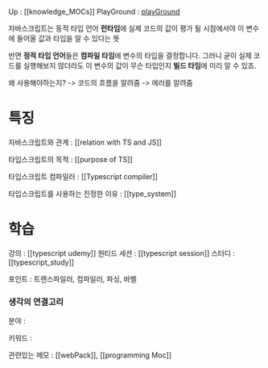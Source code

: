 
Up : [[knowledge_MOCs]]
PlayGround : [playGround](https://www.typescriptlang.org/play?#code/JYWwDg9gTgLgBAbzgVwM4FMCKz1QJ5wC+cAZlBCHAORToCGAxjALQCOO+VAsAFCiSw4dAB7AIqUuUpURY1Nx68YeMOjgBxcsjBwAvIjjAAJgC44AO2QgARriK9eDCOdTwS6GAwAWmiNon6ABQAlGYAClLAGAA8vtoA2gC6AHx6qbLiAHQA5h6BVAD02Vpg8sGZMF7o5oG0qJAuarqpdQ0YmUZ0MHTBDjxOLvBInd1EeigY2Lh4gfFUxX6lVIkANKQe3nGlvTwFBXAHhwB6APxwA65wI3RmW0lwAD4o5kboJMDm6Ea8QA)

자바스크립트는 동적 타입 언어
**런타임**에 실제 코드의 값이 평가 될 시점에서야 이 변수에 들어올 값과 타입을 알 수 있다는 뜻

반면 **정적 타입 언어**들은 **컴파일 타임**에 변수의 타입을 결정합니다. 그러니 굳이 실제 코드를 실행해보지 않더라도 이 변수의 값이 무슨 타입인지 **빌드 타임**에 미리 알 수 있죠.

왜 사용해야하는지? 
-> 코드의 흐름을 알려줌
-> 에러를 알려줌


# 특징
자바스크립트와 관계 : [[relation with TS and JS]]

타입스크립트의 목적 : [[purpose of TS]]

타입스크립트 컴파일러 : [[Typescript compiler]]

타입스크립트를 사용하는 진정한 이유 : [[type_system]]


# 학습
강의 : [[typescript udemy]]
원티드 세션 : [[typescript session]]
스터디 : [[typescript_study]]

포인트 : 트랜스파일러, 컴파일러, 파싱, 바벨


### 생각의 연결고리
분야 :

키워드 :

관련있는 메모 : [[webPack]], [[programming Moc]]
